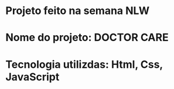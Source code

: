 # Projeto feito na semana NLW

# Nome do projeto: DOCTOR CARE

# Tecnologia utilizdas: Html, Css, JavaScript